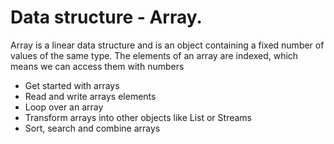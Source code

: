 # Data structure - Array.

Array is a linear data structure and is an object containing a fixed number of values of the same type. 
The elements of an array are indexed, which means we can access them with numbers 

- Get started with arrays 
- Read and write arrays elements
- Loop over an array
- Transform arrays into other objects like List or Streams
- Sort, search and combine arrays